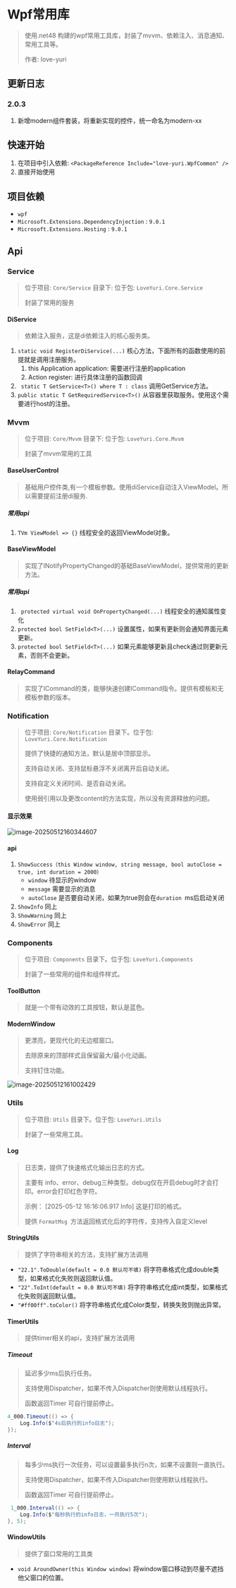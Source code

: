 # Wpf常用库

> 使用.net48 构建的wpf常用工具库，封装了mvvm、依赖注入、消息通知、常用工具等。
>
> 作者: love-yuri

## 更新日志

### 2.0.3
1. 新增modern组件套装，将重新实现的控件，统一命名为modern-xx

## 快速开始

1. 在项目中引入依赖: `<PackageReference Include="love-yuri.WpfCommon" />`
3. 直接开始使用

## 项目依赖

- `wpf`
- `Microsoft.Extensions.DependencyInjection` :  `9.0.1`
- `Microsoft.Extensions.Hosting` : `9.0.1`

## Api

### Service

> 位于项目: `Core/Service` 目录下: 位于包: `LoveYuri.Core.Service`
>
> 封装了常用的服务

#### DiService

> 依赖注入服务，这是di依赖注入的核心服务类。

1. `static void RegisterDiService(...)` 核心方法，下面所有的函数使用的前提就是调用注册服务。
   1. this Application application: 需要进行注册的application
   2. Action<IServiceCollection> register: 进行具体注册的函数回调
2. ` static T GetService<T>() where T : class` 调用GetService方法。
3. `public static T GetRequiredService<T>()` 从容器里获取服务。使用这个需要进行host的注册。

### Mvvm
> 位于项目: `Core/Mvvm` 目录下: 位于包: `LoveYuri.Core.Mvvm`
>
> 封装了mvvm常用的工具

#### BaseUserControl<TVM>

> 基础用户控件类,有一个模板参数。使用diService自动注入ViewModel。所以需要提前注册di服务.

##### 常用api

1. `TVm ViewModel => {}` 线程安全的返回ViewModel对象。

#### BaseViewModel

> 实现了INotifyPropertyChanged的基础BaseViewModel，提供常用的更新方法。

##### 常用api

1. ` protected virtual void OnPropertyChanged(...)` 线程安全的通知属性变化
2. `protected bool SetField<T>(...)` 设置属性，如果有更新则会通知界面元素更新。
3. `protected bool SetField<T>(...)` 如果元素能够更新且check通过则更新元素，否则不会更新。

#### RelayCommand

> 实现了ICommand的类，能够快速创建ICommand指令。提供有模板和无模板参数的版本。

### Notification

> 位于项目: `Core/Notification` 目录下。位于包: `LoveYuri.Core.Notification`
>
> 提供了快捷的通知方法，默认是居中顶部显示。
>
> 支持自动关闭、支持鼠标悬浮不关闭离开后自动关闭。
>
> 支持自定义关闭时间、是否自动关闭。
>
> 使用弱引用以及更改content的方法实现，所以没有资源释放的问题。

#### 显示效果

![image-20250512160344607](./README.assets/image-20250512160344607.png)

#### api

1. `ShowSuccess（this Window window, string message, bool autoClose = true, int duration = 2000）`
   - `window` 待显示的window
   - `message` 需要显示的消息
   - `autoClose` 是否要自动关闭，如果为true则会在`duration `ms后启动关闭
2. `ShowInfo` 同上
3. `ShowWarning` 同上
4. `ShowError` 同上

### Components

> 位于项目: `Components` 目录下。位于包: `LoveYuri.Components`
>
> 封装了一些常用的组件和组件样式。

#### ToolButton

> 就是一个带有动效的工具按钮，默认是蓝色。

#### **ModernWindow**

> 更漂亮，更现代化的无边框窗口。
>
> 去除原来的顶部样式且保留最大/最小化动画。
>
> 支持钉住功能。

![image-20250512161002429](./README.assets/image-20250512161002429.png)

### Utils

> 位于项目: `Utils` 目录下。位于包: `LoveYuri.Utils`
>
> 封装了一些常用工具。

#### Log

> 日志类，提供了快速格式化输出日志的方式。
>
> 主要有 info、error、debug三种类型。debug仅在开启debug时才会打印。error会打印红色字符。
>
> 示例： [2025-05-12 16:16:06.917  Info] 这是打印的格式。
>
> 提供 `FormatMsg `方法返回格式化后的字符传，支持传入自定义level

#### StringUtils

> 提供了字符串相关的方法，支持扩展方法调用

- `"22.1".ToDouble(default = 0.0 默认可不填)` 将字符串格式化成double类型，如果格式化失败则返回默认值。
- `"22".ToInt(default = 0.0 默认可不填)` 将字符串格式化成int类型，如果格式化失败则返回默认值。
- `"#ff00ff".toColor()` 将字符串格式化成Color类型，转换失败则抛出异常。

#### TimerUtils

> 提供timer相关的api，支持扩展方法调用

##### Timeout

> 延迟多少ms后执行任务。
>
> 支持使用Dispatcher，如果不传入Dispatcher则使用默认线程执行。
>
> 函数返回Timer 可自行提前停止。

```csharp
4_000.Timeout(() => {
    Log.Info($"4s后执行的info日志");
});
```

##### Interval

> 每多少ms执行一次任务，可以设置最多执行n次，如果不设置则一直执行。
>
> 支持使用Dispatcher，如果不传入Dispatcher则使用默认线程执行。
>
> 函数返回Timer 可自行提前停止。

```csharp
 1_000.Interval(() => {
    Log.Info($"每秒执行的info日志，一共执行5次");
}, 5);
```

#### WindowUtils

> 提供了窗口常用的工具类

- `void AroundOwner(this Window window)` 将window窗口移动到尽量不遮挡他父窗口的位置。
